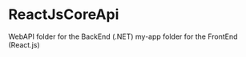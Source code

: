 # ReactJsCoreApi
 
 WebAPI folder for the BackEnd (.NET)
 my-app folder for the FrontEnd (React.js)
